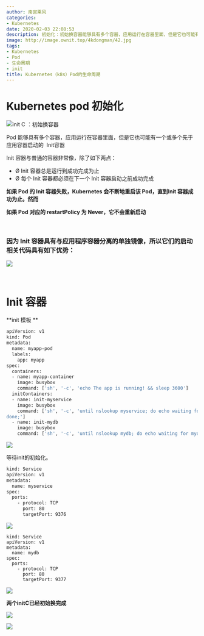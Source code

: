 ```yaml
---
author: 南宫乘风
categories:
- Kubernetes
date: 2020-02-03 22:08:53
description: 初始化：初始换容器能够具有多个容器，应用运行在容器里面，但是它也可能有一个或多个先于应用容器启动的容器容器与普通的容器非常像，除了如下两点：容器总是运行到成功完成为止每个容器都必须在下一个容器启动之前。。。。。。。
image: http://image.ownit.top/4kdongman/42.jpg
tags:
- Kubernetes
- Pod
- 生命周期
- init
title: Kubernetes（k8s）Pod的生命周期
---
```


<!--more-->

# Kubernetes pod 初始化

![](http://image.ownit.top/csdn/20200203210606608.png)init C ：初始换容器

Pod 能够具有多个容器，应用运行在容器里面，但是它也可能有一个或多个先于应用容器启动的  Init容器

Init 容器与普通的容器非常像，除了如下两点：  

- Ø Init 容器总是运行到成功完成为止  
- Ø 每个 Init 容器都必须在下一个 Init 容器启动之前成功完成  

**如果 Pod 的 Init 容器失败，Kubernetes 会不断地重启该 Pod，直到Init 容器成功为止。然而**

**如果 Pod 对应的 restartPolicy 为 Never，它不会重新启动**

 

### **因为 Init 容器具有与应用程序容器分离的单独镜像，所以它们的启动相关代码具有如下优势：**

![](http://image.ownit.top/csdn/20200203212713217.png)

 

# Init 容器  

**init 模板 **

```bash
apiVersion: v1
kind: Pod
metadata:
  name: myapp-pod
  labels:
    app: myapp
spec:
  containers:
  - name: myapp-container
    image: busybox
    command: ['sh', '-c', 'echo The app is running! && sleep 3600']
  initContainers:
  - name: init-myservice
    image: busybox
    command: ['sh', '-c', 'until nslookup myservice; do echo waiting for myservice; sleep 2; 
done;']
  - name: init-mydb
    image: busybox
    command: ['sh', '-c', 'until nslookup mydb; do echo waiting for mydb; sleep 2; done;']
```

![](http://image.ownit.top/csdn/20200203215837563.png)

等待init的初始化。

```bash
kind: Service
apiVersion: v1
metadata:
  name: myservice
spec:
  ports:
    - protocol: TCP
      port: 80
      targetPort: 9376
```

![](http://image.ownit.top/csdn/20200203220232560.png)

```
kind: Service
apiVersion: v1
metadata:
  name: mydb
spec:
  ports:
    - protocol: TCP
      port: 80
      targetPort: 9377
```

![](http://image.ownit.top/csdn/20200203220452435.png)

**两个initC已经初始换完成**

![](http://image.ownit.top/csdn/20200203220626352.png)

![](http://image.ownit.top/csdn/20200203220642103.png)